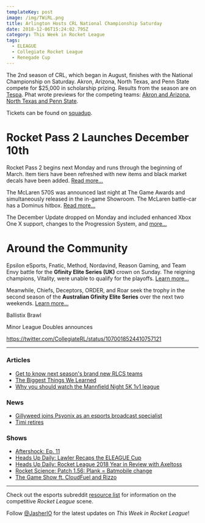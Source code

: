 ```yaml
---
templateKey: post
image: /img/TWiRL.png
title: Arlington Hosts CRL National Championship Saturday
date: 2018-12-06T15:24:02.795Z
category: This Week in Rocket League
tags:
  - ELEAGUE
  - Collegiate Rocket League
  - Renegade Cup
---
```

The 2nd season of CRL, which began in August, finishes with the National Championship on Saturday. Akron, Arizona, North Texas, and Penn State compete for $25,000 in scholarship prizing. Results from the season are on [Tespa](https://compete.tespa.org/tournament/120). Phat wrote previews for the competing teams: [Akron and Arizona](https://www.rocketleagueesports.com/news/crl-top-four-preview-university-of-akron-and-university-of-arizona/), [North Texas and Penn State](https://www.rocketleagueesports.com/news/crl-top-four-preview-university-of-north-texas-and-pennsylvania-state-university/).

Tickets can be found on [squadup](https://crl18tickets.squadup.com).

# Rocket Pass 2 Launches December 10th

Rocket Pass 2 begins next Monday and runs through the beginning of March. Item tiers have been refreshed with new items and black market decals have been added. [Read more...](https://www.rocketleague.com/game-info/rocketpass/rocket-pass-2/)

The McLaren 570S was announced last night at The Game Awards and simultaneously released in the in-game Showroom. The McLaren battle-car has a Dominus hitbox. [Read more...](https://www.rocketleague.com/news/mclaren-570s-car-pack-available-now/)

The December Update dropped on Monday and included enhanced Xbox One X support, changes to the Progression System, and [more...](https://www.rocketleague.com/news/patch-notes-v1-56-december-update/)

# Around the Community

Epsilon eSports, Fnatic, Method, Nordavind, Reason Gaming, and Team Envy battle for the **Gfinity Elite Series (UK)** crown on Sunday. The reigning champions, Vitality, were unable to qualify for the playoffs.  [Learn more...](https://liquipedia.net/rocketleague/Gfinity/UK/Elite_Series/Season_4)

Meanwhile, Chiefs, Deceptors, ORDER, and Roar seek the trophy in the second season of the **Australian Gfinity Elite Series** over the next two weekends. [Learn more...](https://liquipedia.net/rocketleague/Gfinity/Australia/Elite_Series/Season_2)

Ballistix Brawl

Minor League Doubles announces 

https://twitter.com/CollegiateRL/status/1070018524410757121

---

### Articles

* [Get to know next season's brand new RLCS teams](https://www.redbull.com/int-en/rlcs-new-season-7-teams)
* [The Biggest Things We Learned](https://www.eleague.com/rocketleague-2018/news/the-biggest-things-we-learned?sf203767810=1)
* [Why you should watch the Mannfield Night 5K 1v1 league](https://www.dailyesports.gg/mannfield-night-5k-rocket-league/)

### News

* [Gillyweed joins Psyonix as an esports broadcast specialist](https://twitter.com/GillyweedTV/status/1070532465503088640)
* [Timi retires](https://twitter.com/timifalodun/status/1070157331491483648)

### Shows

* [Aftershock: Ep. 11](https://www.youtube.com/watch?v=7gOLscHULaM)
* [Heads Up Daily: Lawler Recaps the ELEAGUE Cup](https://www.youtube.com/watch?v=LxCV6pZmdpc)
* [Heads Up Daily: Rocket League 2018 Year in Review with Axeltoss](https://www.youtube.com/watch?v=B26hU13EjsE)
* [Rocket Science: Patch 1.56: Plank = Batmobile change](https://www.youtube.com/watch?v=cDYFM8KDnA4)
* [The Game Show ft. CloudFuel and Rizzo](https://www.sportsnet.ca/650/the-game-show/nov-30-our-first-show/)

---

Check out the esports subreddit [resource list](https://www.reddit.com/r/RocketLeagueEsports/wiki/links) for information on the competitive *Rocket League* scene.

Follow [@JasherIO](https://twitter.com/JasherIO) for the latest updates on *This Week in Rocket League*!
